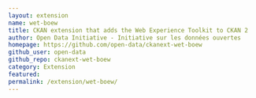 ```yaml
---
layout: extension
name: wet-boew
title: CKAN extension that adds the Web Experience Toolkit to CKAN 2
author: Open Data Initiative - Initiative sur les données ouvertes
homepage: https://github.com/open-data/ckanext-wet-boew
github_user: open-data
github_repo: ckanext-wet-boew
category: Extension
featured: 
permalink: /extension/wet-boew/
---
```



<Error getting README>
